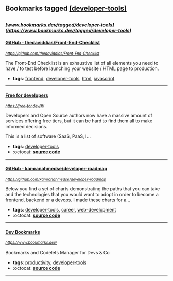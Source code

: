 ## Bookmarks tagged [[developer-tools]](https://www.bookmarks.dev/search?q=[developer-tools])

_<sup><sup>[www.bookmarks.dev/tagged/developer-tools](https://www.bookmarks.dev/tagged/developer-tools)</sup></sup>_
---
#### [GitHub - thedaviddias/Front-End-Checklist](https://github.com/thedaviddias/Front-End-Checklist)
_<sup>https://github.com/thedaviddias/Front-End-Checklist</sup>_

The Front-End Checklist is an exhaustive list of all elements you need to have / to test before launching your website / HTML page to production.
* **tags**: [frontend](../tagged/frontend.md), [developer-tools](../tagged/developer-tools.md), [html](../tagged/html.md), [javascript](../tagged/javascript.md)
---
#### [Free for developers](https://free-for.dev/#/)
_<sup>https://free-for.dev/#/</sup>_

Developers and Open Source authors now have a massive amount of services offering free tiers, but it can be hard to find them all to make informed decisions.

This is a list of software (SaaS, PaaS, I...
* **tags**: [developer-tools](../tagged/developer-tools.md)
* :octocat: **[source code](https://github.com/ripienaar/free-for-dev)**
---
#### [GitHub - kamranahmedse/developer-roadmap](https://github.com/kamranahmedse/developer-roadmap)
_<sup>https://github.com/kamranahmedse/developer-roadmap</sup>_

Below you find a set of charts demonstrating the paths that you can take and the technologies that you would want to adopt in order to become a frontend, backend or a devops. I made these charts for a...
* **tags**: [developer-tools](../tagged/developer-tools.md), [career](../tagged/career.md), [web-development](../tagged/web-development.md)
* :octocat: **[source code](https://github.com/kamranahmedse/developer-roadmap)**
---
#### [Dev Bookmarks](https://www.bookmarks.dev/)
_<sup>https://www.bookmarks.dev/</sup>_

Bookmarks and Codelets Manager for Devs & Co
* **tags**: [productivity](../tagged/productivity.md), [developer-tools](../tagged/developer-tools.md)
* :octocat: **[source code](https://github.com/BookmarksDev/bookmarks.dev)**
---
